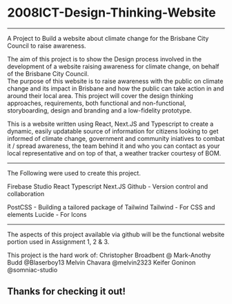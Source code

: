 # 2008ICT-Design-Thinking-Website
-----------------------------------------------------------------------------
A Project to Build a website about climate change for the Brisbane City Council to raise awareness.

The aim of this project is to show the Design process involved in the development of a website raising awareness for climate change, on behalf of the Brisbane City Council.  
The purpose of this website is to raise awareness with the public on climate change and its impact in Brisbane and how the public can take action in and around their local area.
This project will cover the design thinking approaches, requirements, both functional and non-functional, storyboarding, design and branding and a low-fidelity prototype.

This is a website written using React, Next.JS and Typescript to create a dynamic, easily updatable source of information for citizens looking to get informed of climate change, government and community iniatives to combat it / spread awareness, the team behind it and who you can contact as your local representative and on top of that, a weather tracker courtesy of BOM. 

-----------------------------------------------------------------------------

The Following were used to create this project.

Firebase Studio
React
Typescript
Next.JS
Github - Version control and collaboration

PostCSS - Building a tailored package of Tailwind
Tailwind - For CSS and elements
Lucide - For Icons

-----------------------------------------------------------------------------

The aspects of this project available via github will be the functional website portion used in Assignment 1, 2 & 3. 

This project is the hard work of:
Christopher Broadbent @ 
Mark-Anothy Budd @Blaserboy13
Melvin Chavara @melvin2323
Keifer Goninon @somniac-studio

Thanks for checking it out!
-----------------------------------------------------------------------------
